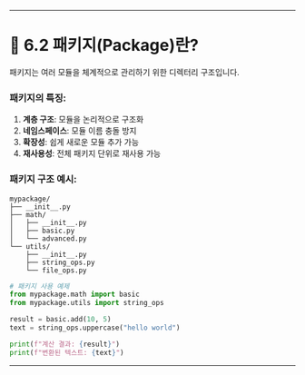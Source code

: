 ---

# 📘 6.2 패키지(Package)란?
패키지는 여러 모듈을 체계적으로 관리하기 위한 디렉터리 구조입니다.

### 패키지의 특징:
1. **계층 구조**: 모듈을 논리적으로 구조화
2. **네임스페이스**: 모듈 이름 충돌 방지
3. **확장성**: 쉽게 새로운 모듈 추가 가능
4. **재사용성**: 전체 패키지 단위로 재사용 가능

### 패키지 구조 예시:
```
mypackage/
├── __init__.py
├── math/
│   ├── __init__.py
│   ├── basic.py
│   └── advanced.py
└── utils/
    ├── __init__.py
    ├── string_ops.py
    └── file_ops.py
```

```python
# 패키지 사용 예제
from mypackage.math import basic
from mypackage.utils import string_ops

result = basic.add(10, 5)
text = string_ops.uppercase("hello world")

print(f"계산 결과: {result}")
print(f"변환된 텍스트: {text}")
```

--- 